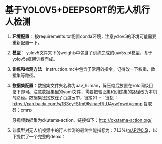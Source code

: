 # 基于YOLOV5+DEEPSORT的无人机行人检测
1. **环境配置**： 按requirements.txt配置conda环境，注意yolov5的环境可能需要重新配置一下。
2. **模型**： yolov5文件夹下的weights中包含了训练完成的uav5s.pt模型，基于yolov5s框架训练而成。
3. **训练和检测方法**：instruction.md中包含了常用的指令，记得改一下权重，数据集等路径。

4. **数据集配置**：数据集文件夹名称为uav_human，解压缩后放置在yolo同级目录下即可。注意数据集里的yaml文件，需要把验证集和训练集的路径改为本机的路径。数据集链接放在了百度云中，链接如下：链接：https://pan.baidu.com/s/1B3eyFSfm96sinaePJtU4yw?pwd=cmnp 提取码：cmnp 

   原视频数据集为okutama-action，链接如下：http://okutama-action.org/

5. 该模型对无人机视频中的行人检测的最终性能指标为：71.3%(mAP@0.5)，以下提供了一个完整的demo：

   
